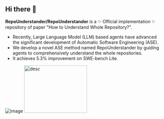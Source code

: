 ## Hi there 👋

**RepoUnderstander/RepoUnderstander** is a ✨ Official implementation ✨ repository of paper "How to Understand Whole Repository?".

- Recently, Large Language Model (LLM) based agents have advanced the significant development of Automatic Software Engineering (ASE).
- We develop a novel ASE method named RepoUnderstander by guiding agents to comprehensively understand the whole repositories.
- It achieves 5.3\% improvement on SWE-bench Lite. 

![image](https://github.com/RepoUnderstander/RepoUnderstander/assets/170649488/8740ff56-3bf4-41b5-846a-7972d20bd743)
<img src="https://github.com/RepoUnderstander/RepoUnderstander/assets/170649488/8740ff56-3bf4-41b5-846a-7972d20bd743" alt="desc" width="200" height="150">
